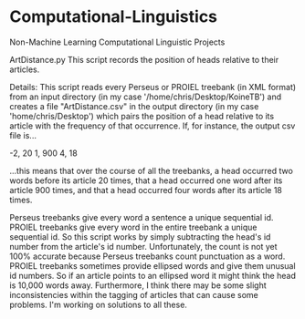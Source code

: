 # Computational-Linguistics
Non-Machine Learning Computational Linguistic Projects

ArtDistance.py
This script records the position of heads relative to their articles.

Details: This script reads every Perseus or PROIEL treebank (in XML format) from an input directory (in my case '/home/chris/Desktop/KoineTB') and creates a file "ArtDistance.csv" in the output directory (in my case 'home/chris/Desktop') which pairs the position of a head relative to its article with the frequency of that occurrence. If, for instance, the output csv file is...

-2, 20
1, 900
4, 18

...this means that over the course of all the treebanks, a head occurred two words before its article 20 times, that a head occurred one word after its article 900 times, and that a head occurred four words after its article 18 times.

Perseus treebanks give every word a sentence a unique sequential id. PROIEL treebanks give every word in the entire treebank a unique sequential id. So this script works by simply subtracting the head's id number from the article's id number. Unfortunately, the count is not yet 100% accurate because Perseus treebanks count punctuation as a word. PROIEL treebanks sometimes provide ellipsed words and give them unusual id numbers. So if an article points to an ellipsed word it might think the head is 10,000 words away. Furthermore, I think there may be some slight inconsistencies within the tagging of articles that can cause some problems. I'm working on solutions to all these.
